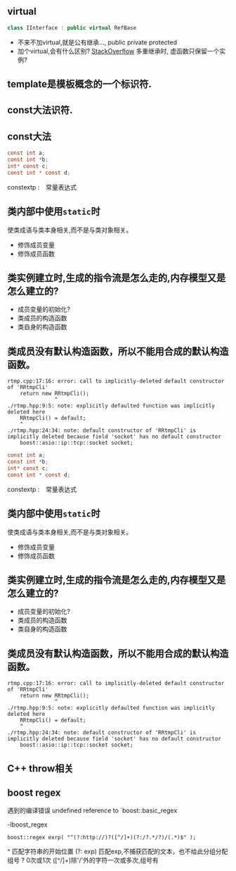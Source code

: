 ## virtual
```cpp
class IInterface : public virtual RefBase
```
* 不来不加virtual,就是公有继承...,
  public
  private
  protected
* 加个virtual,会有什么区别?
[StackOverflow](http://stackoverflow.com/a/21607)
多重继承时, 虚函数只保留一个实例?

## template是模板概念的一个标识符.

## const大法识符.

## const大法
``` c
const int a;
const int *b;
int* const c;
const int * const d;
```

constextp :　常量表达式

## 类内部中使用`static`时
使类成语与类本身相关,而不是与类对象相关。
- 修饰成员变量
- 修饰成员函数

## 类实例建立时,生成的指令流是怎么走的,内存模型又是怎么建立的?
- 成员变量的初始化?
- 类成员的构造函数
- 类自身的构造函数


## 类成员没有默认构造函数，所以不能用合成的默认构造函数。
```shell
rtmp.cpp:17:16: error: call to implicitly-deleted default constructor of 'RRtmpCli'
    return new RRtmpCli();
               ^
./rtmp.hpp:9:5: note: explicitly defaulted function was implicitly deleted here
    RRtmpCli() = default;
    ^
./rtmp.hpp:24:34: note: default constructor of 'RRtmpCli' is implicitly deleted because field 'socket' has no default constructor
    boost::asio::ip::tcp::socket socket;
```
``` c
const int a;
const int *b;
int* const c;
const int * const d;
```

constextp :　常量表达式

## 类内部中使用`static`时
使类成语与类本身相关,而不是与类对象相关。
- 修饰成员变量
- 修饰成员函数

## 类实例建立时,生成的指令流是怎么走的,内存模型又是怎么建立的?
- 成员变量的初始化?
- 类成员的构造函数
- 类自身的构造函数


## 类成员没有默认构造函数，所以不能用合成的默认构造函数。
```shell
rtmp.cpp:17:16: error: call to implicitly-deleted default constructor of 'RRtmpCli'
    return new RRtmpCli();
               ^
./rtmp.hpp:9:5: note: explicitly defaulted function was implicitly deleted here
    RRtmpCli() = default;
    ^
./rtmp.hpp:24:34: note: default constructor of 'RRtmpCli' is implicitly deleted because field 'socket' has no default constructor
    boost::asio::ip::tcp::socket socket;
```

## C++ throw相关

## boost regex

遇到的编译错误
undefined reference to `boost::basic_regex

-lboost_regex 

`boost::regex exrp( "^(?:http://)?([^/]+)(?:/?.*/?)/(.*)$" );`

^ 匹配字符串的开始位置
(?: exp) 匹配exp,不捕获匹配的文本，也不给此分组分配组号
? 0次或1次
([^/]+)除'/'外的字符一次或多次,组号有


